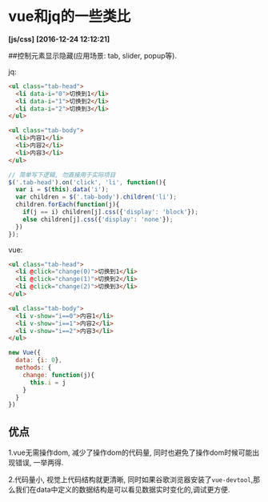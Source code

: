 # vue和jq的一些类比
**[js/css]**   **[2016-12-24 12:12:21]**



##控制元素显示隐藏(应用场景: tab, slider, popup等).

jq:
```html
<ul class="tab-head">
  <li data-i="0">切换到1</li>
  <li data-i="1">切换到2</li>
  <li data-i="2">切换到3</li>
</ul>

<ul class="tab-body">
  <li>内容1</li>
  <li>内容2</li>
  <li>内容3</li>
</ul>
```

```javascript
// 简单写下逻辑, 勿直接用于实际项目
$('.tab-head').on('click', 'li', function(){
  var i = $(this).data('i');
  var children = $('.tab-body').children('li');
  children.forEach(function(j){
    if(j == i) children[j].css({'display': 'block'});
    else children[j].css({'display': 'none'});
  })
});
```

vue:
```html
<ul class="tab-head">
  <li @click="change(0)">切换到1</li>
  <li @click="change(1)">切换到2</li>
  <li @click="change(2)">切换到3</li>
</ul>

<ul class="tab-body">
  <li v-show="i==0">内容1</li>
  <li v-show="i==1">内容2</li>
  <li v-show="i==2">内容3</li>
</ul>
```

```javascript
new Vue({
  data: {i: 0},
  methods: {
    change: function(j){
      this.i = j
    }
  }
})
```

## 优点
1.vue无需操作dom, 减少了操作dom的代码量, 同时也避免了操作dom时候可能出现错误, 一举两得.

2.代码量小, 视觉上代码结构就更清晰, 同时如果谷歌浏览器安装了`vue-devtool`,那么我们在data中定义的数据结构是可以看见数据实时变化的,调试更方便.



